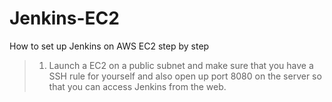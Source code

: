 # Jenkins-EC2
How to set up Jenkins on AWS EC2 step by step 


> 1. Launch a EC2 on a public subnet and make sure that you have a SSH rule for yourself and also open up port 8080 on the server so that you can access Jenkins from the web.

<br>
<img src= "imgs/sg.png>